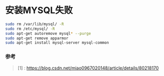 # 安装MYSQL失败
```bash
sudo rm /var/lib/mysql/ -R
sudo rm /etc/mysql/ -R
sudo apt-get autoremove mysql* --purge
sudo apt-get remove apparmor
sudo apt-get install mysql-server mysql-common
```
 ### 参考
>[1] :  [https://blog.csdn.net/miao0967020148/article/details/80218170 ](https://blog.csdn.net/miao0967020148/article/details/80218170)
<!--stackedit_data:
eyJoaXN0b3J5IjpbMjkxNjYyNDU0XX0=
-->